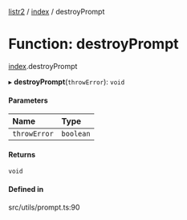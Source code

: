 [listr2](../README.md) / [index](../modules/index.md) / destroyPrompt

# Function: destroyPrompt

[index](../modules/index.md).destroyPrompt

▸ **destroyPrompt**(`throwError`): `void`

#### Parameters

| Name | Type |
| :------ | :------ |
| `throwError` | `boolean` |

#### Returns

`void`

#### Defined in

src/utils/prompt.ts:90
